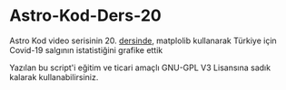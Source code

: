 # Astro-Kod-Ders-20
Astro Kod video serisinin 20. [dersinde](https://youtu.be/), matplolib kullanarak Türkiye için Covid-19 salgının istatistiğini grafike ettik


Yazılan bu script'i eğitim ve ticari amaçlı GNU-GPL V3 Lisansına sadık kalarak kullanabilirsiniz.
